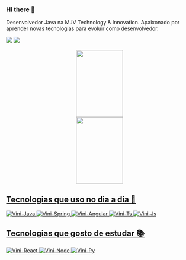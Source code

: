 ### Hi there 👋

Desenvolvedor Java na MJV Technology & Innovation. Apaixonado por aprender novas tecnologias para evoluir como desenvolvedor.

<div>
  <a href="https://www.linkedin.com/in/viniciuspadovam57a3b/" target="_blank"><img src="https://img.shields.io/badge/LinkedIn-0077B5?style=for-the-badge&logo=linkedin&logoColor=white" /></a>
  <a href="mailto:viniciuspadovam.contato@gmail.com"  target="_blank"><img src="https://img.shields.io/badge/Gmail-D14836?style=for-the-badge&logo=gmail&logoColor=white" /></a>
</div>

<br/>

<div align="center">
  <a href="https://viniciuspadovam.github.io/">
  <img height="180em" width="50%" src="https://github-readme-stats.vercel.app/api?username=viniciuspadovam&show_icons=true&theme=dracula&include_all_commits=true&count_private=true&hide=contribs,issues&locale=pt-br"/>
  <img height="180em" width="50%" src="https://github-readme-stats.vercel.app/api/top-langs/?username=viniciuspadovam&layout=compact&langs_count=5&theme=dracula&locale=pt-br"/>
</div>
 
## Tecnologias que uso no dia a dia 📝

<img alt="Vini-Java" src="https://img.shields.io/badge/Java-ED8B00?style=for-the-badge&logo=java&logoColor=white" />
<img alt="Vini-Spring" src="https://img.shields.io/badge/Spring-6DB33F?style=for-the-badge&logo=spring&logoColor=white" />
<img alt="Vini-Angular" src="https://img.shields.io/badge/Angular-DD0031?style=for-the-badge&logo=angular&logoColor=white" />
<img alt="Vini-Ts" src="https://img.shields.io/badge/TypeScript-007ACC?style=for-the-badge&logo=typescript&logoColor=white" />
<img alt="Vini-Js" src="https://img.shields.io/badge/JavaScript-F7DF1E?style=for-the-badge&logo=javascript&logoColor=black" />
  
## Tecnologias que gosto de estudar 📚

<img alt="Vini-React" src="https://img.shields.io/badge/React-20232A?style=for-the-badge&logo=react&logoColor=61DAFB" />
<img alt="Vini-Node" src="https://img.shields.io/badge/Node.js-43853D?style=for-the-badge&logo=node.js&logoColor=white" />
<img alt="Vini-Py" src="https://img.shields.io/badge/Python-3776AB?style=for-the-badge&logo=python&logoColor=white" />   
